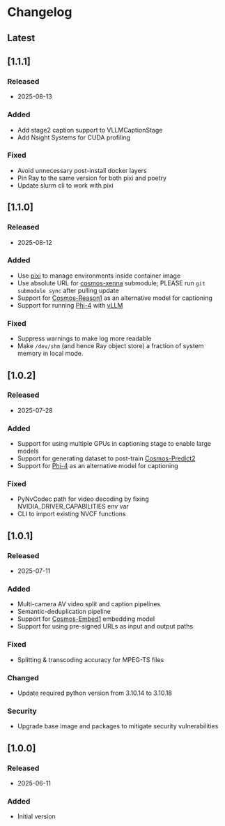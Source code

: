 # Changelog


## Latest

## [1.1.1]

### Released
- 2025-08-13

### Added
- Add stage2 caption support to VLLMCaptionStage
- Add Nsight Systems for CUDA profiling

### Fixed
- Avoid unnecessary post-install docker layers
- Pin Ray to the same version for both pixi and poetry
- Update slurm cli to work with pixi

## [1.1.0]

### Released
- 2025-08-12

### Added
- Use [pixi](docs/DEVELOPER_GUIDE.md#working-with-pixi-environments) to manage environments inside container image
- Use absolute URL for [cosmos-xenna](https://github.com/nvidia-cosmos/cosmos-xenna) submodule; PLEASE run `git submodule sync` after pulling update
- Support for [Cosmos-Reason1](https://github.com/nvidia-cosmos/cosmos-reason1) as an alternative model for captioning
- Support for running [Phi-4](https://huggingface.co/microsoft/Phi-4-multimodal-instruct) with [vLLM](https://docs.vllm.ai/en/latest/)

### Fixed
- Suppress warnings to make log more readable
- Make `/dev/shm` (and hence Ray object store) a fraction of system memory in local mode.

## [1.0.2]

### Released
- 2025-07-28

### Added
- Support for using multiple GPUs in captioning stage to enable large models
- Support for generating dataset to post-train [Cosmos-Predict2](https://github.com/nvidia-cosmos/cosmos-predict2/blob/main/documentations/post-training_video2world.md)
- Support for [Phi-4](https://huggingface.co/microsoft/Phi-4-multimodal-instruct) as an alternative model for captioning

### Fixed
- PyNvCodec path for video decoding by fixing NVIDIA_DRIVER_CAPABILITIES env var
- CLI to import existing NVCF functions

## [1.0.1]

### Released
- 2025-07-11

### Added
- Multi-camera AV video split and caption pipelines
- Semantic-deduplication pipeline
- Support for [Cosmos-Embed1](https://research.nvidia.com/labs/dir/cosmos-embed1/) embedding model
- Support for using pre-signed URLs as input and output paths

### Fixed
- Splitting & transcoding accuracy for MPEG-TS files

### Changed
- Update required python version from 3.10.14 to 3.10.18

### Security
- Upgrade base image and packages to mitigate security vulnerabilities


## [1.0.0]

### Released
- 2025-06-11

### Added
- Initial version
